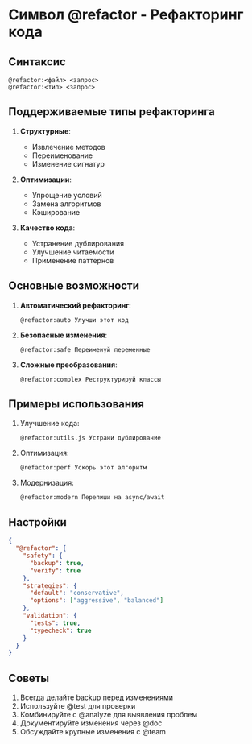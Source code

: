 # Символ @refactor - Рефакторинг кода

## Синтаксис
```
@refactor:<файл> <запрос>
@refactor:<тип> <запрос>
```

## Поддерживаемые типы рефакторинга
1. **Структурные**:
   - Извлечение методов
   - Переименование
   - Изменение сигнатур

2. **Оптимизации**:
   - Упрощение условий
   - Замена алгоритмов
   - Кэширование

3. **Качество кода**:
   - Устранение дублирования
   - Улучшение читаемости
   - Применение паттернов

## Основные возможности
1. **Автоматический рефакторинг**:
   ```cursor
   @refactor:auto Улучши этот код
   ```

2. **Безопасные изменения**:
   ```cursor
   @refactor:safe Переименуй переменные
   ```

3. **Сложные преобразования**:
   ```cursor
   @refactor:complex Реструктурируй классы
   ```

## Примеры использования
1. Улучшение кода:
   ```cursor
   @refactor:utils.js Устрани дублирование
   ```

2. Оптимизация:
   ```cursor
   @refactor:perf Ускорь этот алгоритм
   ```

3. Модернизация:
   ```cursor
   @refactor:modern Перепиши на async/await
   ```

## Настройки
```json
{
  "@refactor": {
    "safety": {
      "backup": true,
      "verify": true
    },
    "strategies": {
      "default": "conservative",
      "options": ["aggressive", "balanced"]
    },
    "validation": {
      "tests": true,
      "typecheck": true
    }
  }
}
```

## Советы
1. Всегда делайте backup перед изменениями
2. Используйте @test для проверки
3. Комбинируйте с @analyze для выявления проблем
4. Документируйте изменения через @doc
5. Обсуждайте крупные изменения с @team